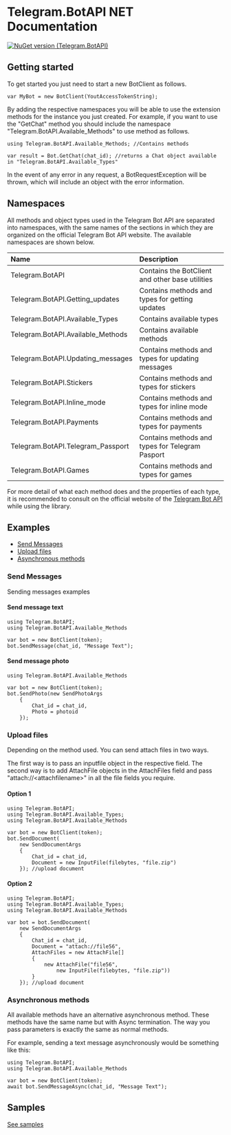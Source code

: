 # Telegram.BotAPI NET Documentation
[![NuGet version (Telegram.BotAPI)](https://img.shields.io/nuget/v/Telegram.BotAPI.svg?style=flat-square)](https://www.nuget.org/packages/Telegram.BotAPI/)

## Getting started
To get started you just need to start a new BotClient as follows.
```CSharp
var MyBot = new BotClient(YoutAccessTokenString);
```
By adding the respective namespaces you will be able to use the extension methods for the instance you just created. For example, if you want to use the "GetChat" method you should include the namespace "Telegram.BotAPI.Available_Methods" to use method as follows.
```CSharp
using Telegram.BotAPI.Available_Methods; //Contains methods
```
```CSharp
var result = Bot.GetChat(chat_id); //returns a Chat object available in "Telegram.BotAPI.Available_Types"
```
In the event of any error in any request, a BotRequestException will be thrown, which will include an object with the error information.
## Namespaces
All methods and object types used in the Telegram Bot API are separated into namespaces, with the same names of the sections in which they are organized on the official Telegram Bot API website. The available namespaces are shown below.

| Name | Description |
| :---|:---|
| Telegram.BotAPI | Contains the BotClient and other base utilities |
| Telegram.BotAPI.Getting_updates |Contains methods and types for getting updates |
| Telegram.BotAPI.Available_Types | Contains available types |
| Telegram.BotAPI.Available_Methods | Contains available methods |
| Telegram.BotAPI.Updating_messages | Contains methods and types for updating messages |
| Telegram.BotAPI.Stickers | Contains methods and types for stickers |
| Telegram.BotAPI.Inline_mode | Contains methods and types for inline mode |
| Telegram.BotAPI.Payments | Contains methods and types for payments |
| Telegram.BotAPI.Telegram_Passport | Contains methods and types for Telegram Pasport |
| Telegram.BotAPI.Games | Contains methods and types for games |

For more detail of what each method does and the properties of each type, it is recommended to consult on the official website of the [Telegram Bot API](https://core.telegram.org/bots/api) while using the library.

## Examples
- [Send Messages](###Send-Messages)
- [Upload files](###Upload-files)
- [Asynchronous methods](###Asynchronous-methods)

### Send Messages
Sending messages examples

#### Send message text

```CSharp
using Telegram.BotAPI;
using Telegram.BotAPI.Available_Methods

var bot = new BotClient(token);
bot.SendMessage(chat_id, "Message Text");
```
#### Send message photo
```CSharp
using Telegram.BotAPI.Available_Methods

var bot = new BotClient(token);
bot.SendPhoto(new SendPhotoArgs
    {
        Chat_id = chat_id,
        Photo = photoid
    });
```

### Upload files
Depending on the method used. You can send attach files in two ways.

The first way is to pass an inputfile object in the respective field. The second way is to add AttachFile objects in the AttachFiles field and pass "attach://\<attachfilename\>" in all the file fields you require.

#### Option 1
```CSharp
using Telegram.BotAPI;
using Telegram.BotAPI.Available_Types;
using Telegram.BotAPI.Available_Methods

var bot = new BotClient(token);
bot.SendDocument(
    new SendDocumentArgs
    {
        Chat_id = chat_id,
        Document = new InputFile(filebytes, "file.zip")
    }); //upload document
```
#### Option 2
```CSharp
using Telegram.BotAPI;
using Telegram.BotAPI.Available_Types;
using Telegram.BotAPI.Available_Methods

var bot = bot.SendDocument(
    new SendDocumentArgs
    {
        Chat_id = chat_id,
        Document = "attach://file56",
        AttachFiles = new AttachFile[]
        {
            new AttachFile("file56",
                new InputFile(filebytes, "file.zip"))
        }
    }); //upload document
```
### Asynchronous methods
All available methods have an alternative asynchronous method. These methods have the same name but with Async termination. The way you pass parameters is exactly the same as normal methods.

For example, sending a text message asynchronously would be something like this:
```CSharp
using Telegram.BotAPI;
using Telegram.BotAPI.Available_Methods

var bot = new BotClient(token);
await bot.SendMessageAsync(chat_id, "Message Text");
```

## Samples
[See samples](../src/Telegram.BotAPI.Samples/readme.md)